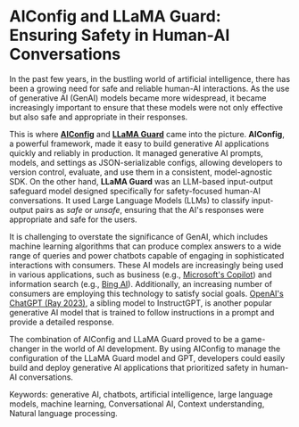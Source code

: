 # AIConfig and LLaMA Guard: Ensuring Safety in Human-AI Conversations

In the past few years, in the bustling world of artificial intelligence, there has been a growing need for safe and reliable human-AI interactions. As the use of generative AI (GenAI) models became more widespread, it became increasingly important to ensure that these models were not only effective but also safe and appropriate in their responses.

This is where [**AIConfig**](https://github.com) and [**LLaMA Guard**](https://ai.meta.com/research/publications/llama-guard-llm-based-input-output-safeguard-for-human-ai-conversations/) came into the picture. **AIConfig**, a powerful framework, made it easy to build generative AI applications quickly and reliably in production. It managed generative AI prompts, models, and settings as JSON-serializable configs, allowing developers to version control, evaluate, and use them in a consistent, model-agnostic SDK.
On the other hand, **LLaMA Guard** was an LLM-based input-output safeguard model designed specifically for safety-focused human-AI conversations. It used Large Language Models (LLMs) to classify input-output pairs as _safe_ or _unsafe_, ensuring that the AI's responses were appropriate and safe for the users.

It is challenging to overstate the significance of GenAI, which includes machine learning algorithms that can produce complex answers to a wide range of queries and power chatbots capable of engaging in sophisticated interactions with consumers. These AI models are increasingly being used in various applications, such as business (e.g., [Microsoft's Copilot](https://blogs.microsoft.com/blog/2023/03/16/introducing-microsoft-365-copilot-your-copilot-for-work/)) and information search (e.g., [Bing AI](https://ro.uow.edu.au/jutlp/vol20/iss5/1/)). Additionally, an increasing number of consumers are employing this technology to satisfy social goals. [OpenAI's ChatGPT (Ray 2023)](https://www.sciencedirect.com/science/article/pii/S266734522300024X), a sibling model to InstructGPT, is another popular generative AI model that is trained to follow instructions in a prompt and provide a detailed response.

The combination of AIConfig and LLaMA Guard proved to be a game-changer in the world of AI development. By using AIConfig to manage the configuration of the LLaMA Guard model and GPT, developers could easily build and deploy generative AI applications that prioritized safety in human-AI conversations.


Keywords: generative AI, chatbots, artificial intelligence, large language models, machine learning, Conversational AI, Context understanding, Natural language processing.
